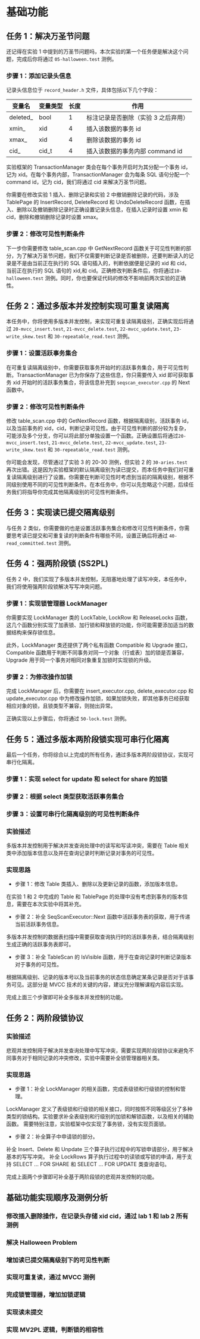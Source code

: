 # 基础功能

## 任务 1：解决万圣节问题

还记得在实验 1 中提到的万圣节问题吗，本次实验的第一个任务便是解决这个问题，完成后你将通过 `05-halloween.test` 测例。

### 步骤 1：添加记录头信息

记录头信息位于 `record_header.h` 文件，具体包括以下几个字段：

| 变量名    | 变量类型 | 长度 | 作用                                |
| --------- | -------- | ---- | ----------------------------------- |
| deleted\_ | bool     | 1    | 标注记录是否删除（实验 3 之后弃用） |
| xmin\_    | xid      | 4    | 插入该数据的事务 id                 |
| xmax\_    | xid      | 4    | 删除该数据的事务 id                 |
| cid\_     | cid_t    | 4    | 插入该数据的事务内部 command id     |

实验框架的 TransactionManager 类会在每个事务开启时为其分配一个事务 id，记为 xid。在每个事务内部，TransactionManager 会为每条 SQL 语句分配一个 command id，记为 cid，我们将通过 cid 来解决万圣节问题。

你需要在修改实验 1 插入、删除记录和实验 2 中撤销删除记录的代码，涉及 TablePage 的 InsertRecord, DeleteRecord 和 UndoDeleteRecord 函数，在插入、删除以及撤销删除记录时正确设置记录头信息，在插入记录时设置 xmin 和 cid，删除和撤销删除记录时设置 xmax。

### 步骤 2：修改可见性判断条件

下一步你需要修改 table_scan.cpp 中 GetNextRecord 函数关于可见性判断的部分，为了解决万圣节问题，我们不仅需要判断记录是否被删除，还要判断读入的记录是不是由当前正在执行的 SQL 语句插入的，判断依据便是记录的 xid 和 cid，当前正在执行的 SQL 语句的 xid,和 cid。正确修改判断条件后，你将通过`10-halloween.test` 测例。同时，你也要保证代码的修改不影响前两次实验的正确性。

## 任务 2：通过多版本并发控制实现可重复读隔离

本任务中，你将使用多版本并发控制，来实现可重复读隔离级别，正确实现后将通过 `20-mvcc_insert.test`, `21-mvcc_delete.test`, `22-mvcc_update.test`, `23-write_skew.test` 和 `30-repeatable_read.test` 测例。

### 步骤 1：设置活跃事务集合

在可重复读隔离级别中，你需要获取事务开始时的活跃事务集合，用于可见性判断。TransactionManager 已为你保存了这些信息，你只需要传入 xid 即可获取事务 xid 开始时的活跃事务集合，将该信息补充到 `seqscan_executor.cpp` 的 Next 函数中。

### 步骤 2：修改可见性判断条件

修改 table_scan.cpp 中的 GetNextRecord 函数，根据隔离级别，活跃事务 id，以及当前事务的 xid，cid，判断记录可见性。由于可见性判断的部分较为复杂，可能涉及多个分支，你可以将此部分单独设置一个函数。正确设置后将通过`20-mvcc_insert.test`, `21-mvcc_delete.test`, `22-mvcc_update.test`, `23-write_skew.test` 和 `30-repeatable_read.test` 测例。

你可能会发现，尽管通过了实验 3 的 20-30 测例，但实验 2 的 `30-aries.test` 再次出错。这是因为实验框架的默认隔离级别为读已提交，而本任务中我们对可重复读隔离级别进行了设置。你需要在判断可见性时考虑到当前的隔离级别，根据不同级别使用不同的可见性判断条件。在本任务中，你可以先忽略这个问题，后续任务我们将指导你完成其他隔离级别的可见性判断条件。

## 任务 3：实现读已提交隔离级别

与任务 2 类似，你需要做的也是设置活跃事务集合和修改可见性判断条件，你需要思考读已提交和可重复读的判断条件有哪些不同，设置正确后将通过 `40-read_committed.test` 测例。

## 任务 4：强两阶段锁 (SS2PL)

任务 2 中，我们实现了多版本并发控制，无阻塞地处理了读写冲突，本任务中，我们将使用强两阶段锁解决写写冲突问题。

### 步骤 1：实现锁管理器 LockManager

你需要实现 LockManager 类的 LockTable, LockRow 和 ReleaseLocks 函数，这几个函数分别实现了加表锁、加行锁和释放锁的功能，你可能需要添加适当的数据结构来保存锁信息。

此外，LockManager 类还提供了两个私有函数 Compatible 和 Upgrade 接口，Compatible 函数用于判断不同事务对同一个对象（行或表）加的锁是否兼容，Upgrade 用于同一个事务对相同对象重复加锁时实现锁的升级。

### 步骤 2：为修改操作加锁

完成 LockManager 后，你需要在 insert_executor.cpp, delete_executor.cpp 和 update_executor.cpp 中为修改操作加锁，如果加锁失败，即其他事务已经获取相应对象的锁，且锁类型不兼容，则抛出异常。

正确实现以上步骤后，你将通过 `50-lock.test` 测例。

## 任务 5：通过多版本两阶段锁实现可串行化隔离

最后一个任务，你将综合以上完成的所有任务，通过多版本两阶段锁协议，实现可串行化隔离。

### 步骤 1：实现 select for update 和 select for share 的加锁

### 步骤 2：根据 select 类型获取活跃事务集合

### 步骤 3：设置可串行化隔离级别的可见性判断条件

### 实验描述

多版本并发控制用于解决并发查询处理中的读写和写读冲突，需要在 Table 相关类中添加版本信息以及并在查询记录时判断记录对事务的可见性。

### 实现思路

-   步骤 1：修改 Table 类插入、删除以及更新记录的函数，添加版本信息。

在实验 1 和 2 中完成的 Table 和 TablePage 的处理中没有考虑到事务的版本信息，需要在本次实验中将其补充。

-   步骤 2：补全 SeqScanExecutor::Next 函数中活跃事务表的获取，用于传递当前活跃事务信息。

多版本并发控制的数据表扫描中需要获取查询执行时的活跃事务表，结合隔离级别生成正确的活跃事务表即可。

-   步骤 3：补全 TableScan 的 IsVisible 函数，用于在查询记录时判断记录版本对于事务的可见性。

根据隔离级别、记录的版本号以及当前事务的状态信息确定某条记录是否对于该事务可见。这部分是 MVCC 技术的关键的内容，建议充分理解课程内容后实现。

完成上面三个步骤即可补全多版本并发控制的功能。

## 任务 2：两阶段锁协议

### 实验描述

悲观并发控制用于解决并发查询处理中写写冲突，需要实现两阶段锁协议来避免不同事务对于相同记录的冲突修改，实验中需要补全锁管理器相关类。

### 实现思路

-   步骤 1：补全 LockManager 的相关函数，完成表级锁和行级锁的控制和管理。

<!--TODO:此处可以添加锁的级别-->

LockManager 定义了表级锁和行级锁的相关接口，同时按照不同等级区分了多种类型的锁结构。实验要求补全表级别和行级别的加锁和解锁函数，以及相关的辅助函数。
需要特别注意，实验框架中仅实现了事务锁，没有实现页面锁。

-   步骤 2：补全算子中申请锁的部分。

补全 Insert、Delete 和 Unpdate 三个算子执行过程中的写锁申请部分，用于解决基本的写写冲突。
补全 LockRows 算子执行过程中的读锁或写锁的申请，用于支持 SELECT ... FOR SHARE 和 SELECT ... FOR UPDATE 类查询语句。

完成上面两个步骤即可补全基于两阶段锁的悲观并发控制的功能。

## 基础功能实现顺序及测例分析

### 修改插入删除操作，在记录头存储 xid cid，通过 lab 1 和 lab 2 所有测例

### 解决 Halloween Problem

### 增加读已提交隔离级别下的可见性判断

### 实现可重复读，通过 MVCC 测例

### 完成锁管理器，增加加锁逻辑

### 实现读未提交

### 实现 MV2PL 逻辑，判断锁的相容性
